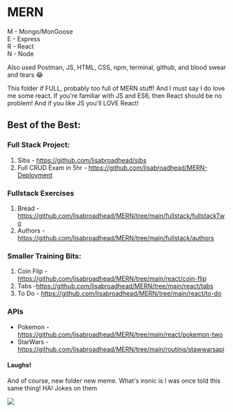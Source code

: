 # MERN

M - Mongo/MonGoose </br>
E - Express </br>
R - React </br>
N - Node </br>

Also used Postman, JS, HTML, CSS, npm, terminal, github, and blood swear and tears 😂

This folder if FULL, probably too full of MERN stuff! And I must say I do love me some react. If you're familiar with JS and ES6, then React should be no problem! And if you like JS you'll LOVE React!

## Best of the Best:
### Full Stack Project: 
1. Sibs - https://github.com/lisabroadhead/sibs
2. Full CRUD Exam in 5hr - https://github.com/lisabroadhead/MERN-Deployment

### Fullstack Exercises
1. Bread - https://github.com/lisabroadhead/MERN/tree/main/fullstack/fullstackTwo
2. Authors - https://github.com/lisabroadhead/MERN/tree/main/fullstack/authors

### Smaller Training Bits:
1. Coin Flip - https://github.com/lisabroadhead/MERN/tree/main/react/coin-flip<br/>
2. Tabs -https://github.com/lisabroadhead/MERN/tree/main/react/tabs<br/>
3. To Do - https://github.com/lisabroadhead/MERN/tree/main/react/to-do<br/>

### APIs
- Pokemon - https://github.com/lisabroadhead/MERN/tree/main/react/pokemon-two
- StarWars - https://github.com/lisabroadhead/MERN/tree/main/routing/stawwarsapi

#### Laughs!
And of course, new folder new meme. What's ironic is I was once told this same thing! HA! Jokes on them</br>

![](https://github.com/lisabroadhead/MERN/blob/main/images.jpeg) 


